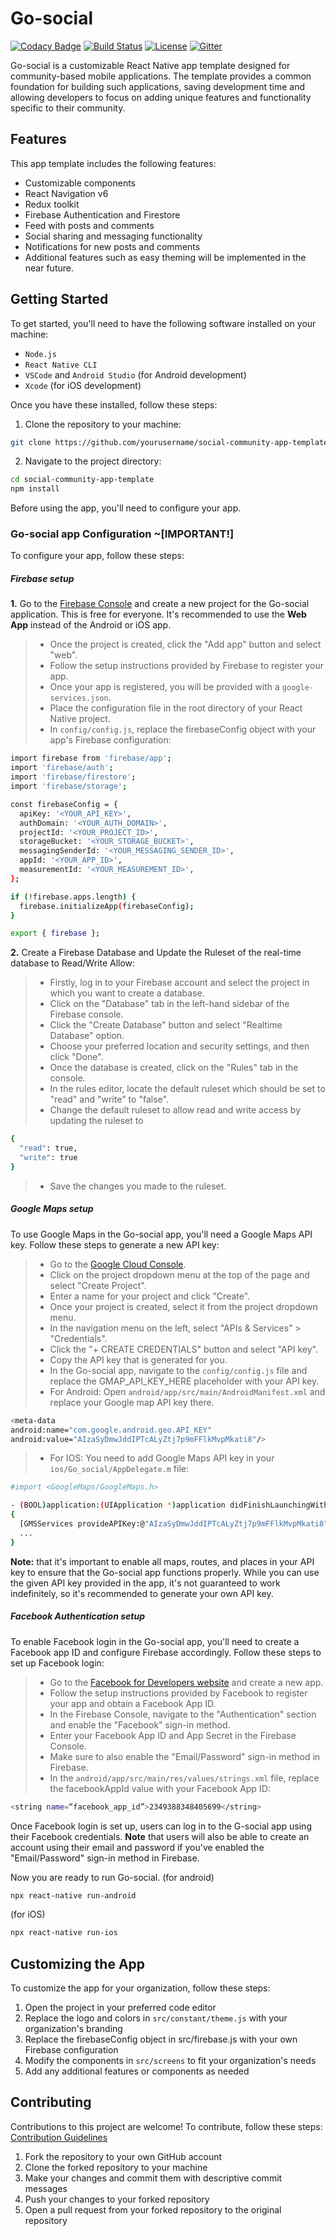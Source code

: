 # Go-social

[![Codacy Badge](https://api.codacy.com/project/badge/Grade/fbf9f8e1bb7b4d2cbb1ca569014ed45b)](https://app.codacy.com/app/shehand/Go-social?utm_source=github.com&utm_medium=referral&utm_content=shehand/Go-social&utm_campaign=Badge_Grade_Dashboard) [![Build Status](https://travis-ci.org/shehand/Go-social.svg?branch=master)](https://travis-ci.org/shehand/Go-social) [![License](https://img.shields.io/badge/License-Apache%202.0-blue.svg)](https://opensource.org/licenses/Apache-2.0) [![Gitter](https://img.shields.io/gitter/room/nwjs/nw.js.svg)](https://gitter.im/scorelab/go-social)

Go-social is a customizable React Native app template designed for community-based mobile applications. The template provides a common foundation for building such applications, saving development time and allowing developers to focus on adding unique features and functionality specific to their community.

## Features

This app template includes the following features:

- Customizable components
- React Navigation v6
- Redux toolkit
- Firebase Authentication and Firestore
- Feed with posts and comments
- Social sharing and messaging functionality
- Notifications for new posts and comments
- Additional features such as easy theming will be implemented in the near future.

## Getting Started

To get started, you'll need to have the following software installed on your machine:

- `Node.js`
- `React Native CLI`
- `VSCode` and `Android Studio` (for Android development)
- `Xcode` (for iOS development)

Once you have these installed, follow these steps:

1. Clone the repository to your machine:

```sh
git clone https://github.com/yourusername/social-community-app-template.git
```

2. Navigate to the project directory:

```sh
cd social-community-app-template
npm install
```

Before using the app, you'll need to configure your app.

### Go-social app Configuration ~[IMPORTANT!]

To configure your app, follow these steps:

##### Firebase setup

**1.** Go to the [Firebase Console](https://console.firebase.google.com/) and create a new project for the Go-social application. This is free for everyone. It's recommended to use the **Web App** instead of the Android or iOS app.

> - Once the project is created, click the "Add app" button and select "web".
> - Follow the setup instructions provided by Firebase to register your app.
> - Once your app is registered, you will be provided with a `google-services.json`.
> - Place the configuration file in the root directory of your React Native project.
> - In `config/config.js`, replace the firebaseConfig object with your app's Firebase configuration:

```sh
import firebase from 'firebase/app';
import 'firebase/auth';
import 'firebase/firestore';
import 'firebase/storage';

const firebaseConfig = {
  apiKey: '<YOUR_API_KEY>',
  authDomain: '<YOUR_AUTH_DOMAIN>',
  projectId: '<YOUR_PROJECT_ID>',
  storageBucket: '<YOUR_STORAGE_BUCKET>',
  messagingSenderId: '<YOUR_MESSAGING_SENDER_ID>',
  appId: '<YOUR_APP_ID>',
  measurementId: '<YOUR_MEASUREMENT_ID>',
};

if (!firebase.apps.length) {
  firebase.initializeApp(firebaseConfig);
}

export { firebase };
```

**2.** Create a Firebase Database and Update the Ruleset of the real-time database to Read/Write Allow:

> - Firstly, log in to your Firebase account and select the project in which you want to create a database.
> - Click on the "Database" tab in the left-hand sidebar of the Firebase console.
> - Click the "Create Database" button and select "Realtime Database" option.
> - Choose your preferred location and security settings, and then click "Done".
> - Once the database is created, click on the "Rules" tab in the console.
> - In the rules editor, locate the default ruleset which should be set to "read" and "write" to "false".
> - Change the default ruleset to allow read and write access by updating the ruleset to

```sh
{
  "read": true,
  "write": true
}
```

> - Save the changes you made to the ruleset.

##### Google Maps setup

To use Google Maps in the Go-social app, you'll need a Google Maps API key. Follow these steps to generate a new API key:

> - Go to the [Google Cloud Console](https://console.cloud.google.com/).
> - Click on the project dropdown menu at the top of the page and select "Create Project".
> - Enter a name for your project and click "Create".
> - Once your project is created, select it from the project dropdown menu.
> - In the navigation menu on the left, select "APIs & Services" > "Credentials".
> - Click the "+ CREATE CREDENTIALS" button and select "API key".
> - Copy the API key that is generated for you.
> - In the Go-social app, navigate to the `config/config.js` file and replace the GMAP_API_KEY_HERE placeholder with your API key.
> - For Android: Open `android/app/src/main/AndroidManifest.xml` and replace your Google map API key there.

```sh
<meta-data
android:name="com.google.android.geo.API_KEY"
android:value="AIzaSyDmwJddIPTcALyZtj7p9mFFlkMvpMkati8"/>
```

> - For IOS: You need to add Google Maps API key in your `ios/Go_social/AppDelegate.m` file:

```sh
#import <GoogleMaps/GoogleMaps.h>

- (BOOL)application:(UIApplication *)application didFinishLaunchingWithOptions:(NSDictionary *)launchOptions
{
  [GMSServices provideAPIKey:@"AIzaSyDmwJddIPTcALyZtj7p9mFFlkMvpMkati8"];
  ...
}
```

**Note:** that it's important to enable all maps, routes, and places in your API key to ensure that the Go-social app functions properly. While you can use the given API key provided in the app, it's not guaranteed to work indefinitely, so it's recommended to generate your own API key.

##### Facebook Authentication setup

To enable Facebook login in the Go-social app, you'll need to create a Facebook app ID and configure Firebase accordingly. Follow these steps to set up Facebook login:

> - Go to the [Facebook for Developers website](https://developers.facebook.com/) and create a new app.
> - Follow the setup instructions provided by Facebook to register your app and obtain a Facebook App ID.
> - In the Firebase Console, navigate to the "Authentication" section and enable the "Facebook" sign-in method.
> - Enter your Facebook App ID and App Secret in the Firebase Console.
> - Make sure to also enable the "Email/Password" sign-in method in Firebase.
> - In the `android/app/src/main/res/values/strings.xml` file, replace the facebookAppId value with your Facebook App ID:

```sh
<string name=“facebook_app_id”>2349388348405699</string>
```

Once Facebook login is set up, users can log in to the G-social app using their Facebook credentials. **Note** that users will also be able to create an account using their email and password if you've enabled the "Email/Password" sign-in method in Firebase.

Now you are ready to run Go-social.
(for android)

```sh
npx react-native run-android
```

(for iOS)

```sh
npx react-native run-ios
```

## Customizing the App

To customize the app for your organization, follow these steps:

1. Open the project in your preferred code editor
2. Replace the logo and colors in `src/constant/theme.js` with your organization's branding
3. Replace the firebaseConfig object in src/firebase.js with your own Firebase configuration
4. Modify the components in `src/screens` to fit your organization's needs
5. Add any additional features or components as needed

## Contributing

Contributions to this project are welcome! To contribute, follow these steps:
[Contribution Guidelines](https://github.com/scorelab/Go-social/blob/14e5dfcdfb59888efc318bb4835e3577d5d09532/.github/CONTRIBUTING.md)

1. Fork the repository to your own GitHub account
2. Clone the forked repository to your machine
3. Make your changes and commit them with descriptive commit messages
4. Push your changes to your forked repository
5. Open a pull request from your forked repository to the original repository
